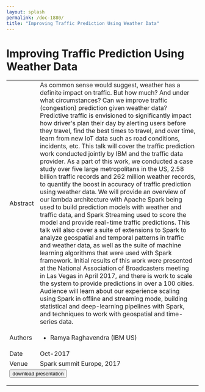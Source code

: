 ```yaml
---
layout: splash
permalink: /doc-1880/
title: "Improving Traffic Prediction Using Weather Data"
---
```


# Improving Traffic Prediction Using Weather Data

<table>
    <tbody>
    <tr>
        <td>Abstract</td>
        <td>As common sense would suggest, weather has a definite impact on traffic. But how much? And under what circumstances? Can we improve traffic (congestion) prediction given weather data? Predictive traffic is envisioned to significantly impact how driver's plan their day by alerting users before they travel, find the best times to travel, and over time, learn from new IoT data such as road conditions, incidents, etc. This talk will cover the traffic prediction work conducted jointly by IBM and the traffic data provider. As a part of this work, we conducted a case study over five large metropolitans in the US, 2.58 billion traffic records and 262 million weather records, to quantify the boost in accuracy of traffic prediction using weather data. We will provide an overview of our lambda architecture with Apache Spark being used to build prediction models with weather and traffic data, and Spark Streaming used to score the model and provide real-time traffic predictions. This talk will also cover a suite of extensions to Spark to analyze geospatial and temporal patterns in traffic and weather data, as well as the suite of machine learning algorithms that were used with Spark framework. Initial results of this work were presented at the National Association of Broadcasters meeting in Las Vegas in April 2017, and there is work to scale the system to provide predictions in over a 100 cities. Audience will learn about our experience scaling using Spark in offline and streaming mode, building statistical and deep-learning pipelines with Spark, and techniques to work with geospatial and time-series data.</td>
    </tr>
    <tr>
        <td>Authors</td>
        <td>
            <ul>
                <li>Ramya Raghavendra (IBM US)</li>
            </ul>
        </td>
    </tr>
    <tr>
        <td>Date</td>
        <td>Oct-2017</td>
    </tr>
    <tr>
        <td>Venue</td>
        <td>Spark summit Europe, 2017</td>
    </tr>
        <tr>
            <td colspan="2">
                <form method="get" action="https://dais-ita.org/sites/default/files/Weather_SparkSummitEU17.v2_0.pdf">
                    <button type="submit">download presentation</button>
                </form>
            </td>
        </tr>
    </tbody>
</table>
